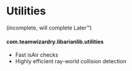 # Utilities
(incomplete, will complete Later™)
#### com.teamwizardry.libarianlib.utilities
- Fast isAir checks
- Highly efficient ray-world collision detection
